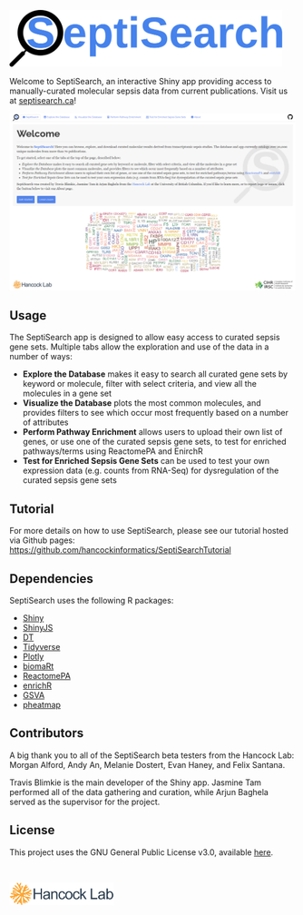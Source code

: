 [<img src="www/septisearch.svg" height="100px">](https://septisearch.ca)

Welcome to SeptiSearch, an interactive Shiny app providing access to
manually-curated molecular sepsis data from current publications. Visit us 
at [septisearch.ca](https://septisearch.ca)!


![](www/septisearch_home.png)


## Usage
The SeptiSearch app is designed to allow easy access to curated sepsis gene 
sets. Multiple tabs allow the exploration and use of the data in a number of 
ways:

- **Explore the Database** makes it easy to search all curated gene sets by
keyword or molecule, filter with select criteria, and view all the molecules in
a gene set
- **Visualize the Database** plots the most common molecules, and provides
filters to see which occur most frequently based on a number of attributes
- **Perform Pathway Enrichment** allows users to upload their own list of genes,
or use one of the curated sepsis gene sets, to test for enriched pathways/terms
using ReactomePA and EnirchR
- **Test for Enriched Sepsis Gene Sets** can be used to test your own expression
data (e.g. counts from RNA-Seq) for dysregulation of the curated sepsis gene
sets

## Tutorial
For more details on how to use SeptiSearch, please see our tutorial hosted via 
Github pages:
https://github.com/hancockinformatics/SeptiSearchTutorial

## Dependencies
SeptiSearch uses the following R packages:

- [Shiny](https://shiny.rstudio.com/)
- [ShinyJS](https://deanattali.com/shinyjs/)
- [DT](https://rstudio.github.io/DT/)
- [Tidyverse](https://www.tidyverse.org/)
- [Plotly](https://plotly.com/r/)
- [biomaRt](https://bioconductor.org/packages/biomaRt/)
- [ReactomePA](https://bioconductor.org/packages/ReactomePA)
- [enrichR](https://cran.r-project.org/package=enrichR)
- [GSVA](https://github.com/rcastelo/GSVA)
- [pheatmap](https://cran.r-project.org/package=pheatmap)

## Contributors
A big thank you to all of the SeptiSearch beta testers from the Hancock Lab:
Morgan Alford, Andy An, Melanie Dostert, Evan Haney, and Felix Santana.

Travis Blimkie is the main developer of the Shiny app. Jasmine Tam performed all
of the data gathering and curation, while Arjun Baghela served as the supervisor
for the project.

## License
This project uses the GNU General Public License v3.0, available
[here](https://github.com/hancockinformatics/SeptiSearch/blob/master/LICENSE).

<br>

[<img src="www/hancock-lab-logo.svg" height="40px">](http://cmdr.ubc.ca/bobh/)
